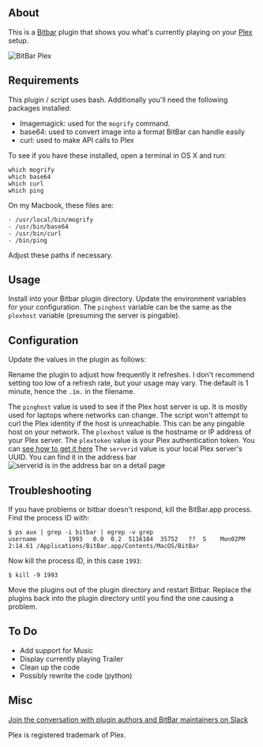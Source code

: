 ## About

This is a <a href="https://getbitbar.com">Bitbar</a> plugin that shows you what's currently playing on your <a href="https://plex.tv">Plex</A> setup.
  
![BitBar Plex](https://res.cloudinary.com/cyberge/image/upload/v1550632374/screenshots/vzykubr9r445oxar6aa4.png)

## Requirements

This plugin / script uses bash.  Additionally you'll need the following packages installed:

- Imagemagick:  used for the `mogrify` command.
- base64: used to convert image into a format BitBar can handle easily
- curl: used to make API calls to Plex

To see if you have these installed, open a terminal in OS X and run:
```
which mogrify
which base64
which curl
which ping
```

On my Macbook, these files are:
```
- /usr/local/bin/mogrify
- /usr/bin/base64
- /usr/bin/curl
- /bin/ping
```
Adjust these paths if necessary.

## Usage

Install into your Bitbar plugin directory.  Update the environment variables for your configuration.  The `pinghost` variable can be the same as the `plexhost` variable (presuming the server is pingable).

## Configuration

Update the values in the plugin as follows:

Rename the plugin to adjust how frequently it refreshes.  I don't recommend setting too low of a refresh rate, but your usage may vary.  The default is 1 minute, hence the `.1m.` in the filename.

The `pinghost` value is used to see if the Plex host server is up.  It is mostly used for laptops where networks can change.  The script won't attempt to curl the Plex identity if the host is unreachable.  This can be any pingable host on your network.
The `plexhost` value is the hostname or IP address of your Plex server.
The `plextoken` value is your Plex authentication token.  You can [see how to get it here](https://support.plex.tv/articles/204059436-finding-an-authentication-token-x-plex-token/)
The `serverid` value is your local Plex server's UUID.  You can find it in the address bar
![serverid is in the address bar on a detail page](https://res.cloudinary.com/cyberge/image/upload/v1550936108/screenshots/h4ho4prvktfdjqdiod4q.png)

## Troubleshooting

If you have problems or bitbar doesn't respond, kill the BitBar.app process.  Find the process ID with:
```
$ ps aux | grep -i bitbar | egrep -v grep
username         1993   0.0  0.2  5116184  35752   ??  S    Mon02PM   2:14.61 /Applications/BitBar.app/Contents/MacOS/BitBar
```
Now kill the process ID, in this case `1993`:
```
$ kill -9 1993
```

Move the plugins out of the plugin directory and restart Bitbar.  Replace the plugins back into the plugin directory until you find the one causing a problem.

## To Do
- Add support for Music
- Display currently playing Trailer
- Clean up the code
- Possibly rewrite the code (python)

## Misc
[Join the conversation with plugin authors and BitBar maintainers on Slack](https://getbitbar.herokuapp.com/)

Plex is registered trademark of Plex.